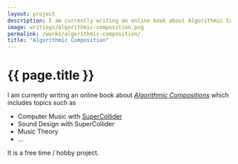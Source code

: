 ```yaml
---
layout: project
description: I am currently writing an online book about Algorithmic Compositions.
image: writings/algorithmic-composition.png
permalink: /works/algorithmic-composition/
title: "Algorithmic Composition"
---
```


# {{ page.title }}

I am currently writing an online book about *[Algorithmic Compositions](https://bzoennchen.github.io/supercollider-book/intro.html#)* which includes topics such as

+ Computer Music with [SuperCollider](https://supercollider.github.io/)
+ Sound Design with SuperCollider
+ Music Theory
+ ...

It is a free time / hobby project.